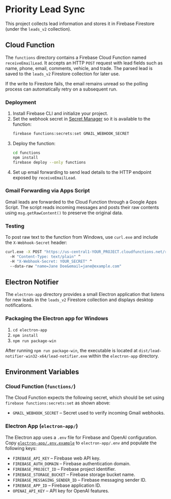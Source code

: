 # Priority Lead Sync

This project collects lead information and stores it in Firebase Firestore (under the `leads_v2` collection).

## Cloud Function

The `functions` directory contains a Firebase Cloud Function named `receiveEmailLead`. It accepts an HTTP `POST` request with lead fields such as name, phone, email, comments, vehicle, and trade. The parsed lead is saved to the `leads_v2` Firestore collection for later use.

If the write to Firestore fails, the email remains unread so the polling process can automatically retry on a subsequent run.

### Deployment

1. Install Firebase CLI and initialize your project.
2. Set the webhook secret in [Secret Manager](https://firebase.google.com/docs/functions/config-env#set_environment_configuration) so it is available to the function:
   ```bash
   firebase functions:secrets:set GMAIL_WEBHOOK_SECRET
   ```
3. Deploy the function:
   ```bash
   cd functions
   npm install
   firebase deploy --only functions
   ```
4. Set up email forwarding to send lead details to the HTTP endpoint exposed by `receiveEmailLead`.

### Gmail Forwarding via Apps Script

Gmail leads are forwarded to the Cloud Function through a Google Apps Script. The script reads incoming messages and posts their raw contents using `msg.getRawContent()` to preserve the original data.

### Testing

To post raw text to the function from Windows, use `curl.exe` and include the `X-Webhook-Secret` header:

```bat
curl.exe -X POST "https://us-central1-YOUR_PROJECT.cloudfunctions.net/receiveEmailLead" ^
  -H "Content-Type: text/plain" ^
  -H "X-Webhook-Secret: YOUR_SECRET" ^
  --data-raw "name=Jane Doe&email=jane@example.com"
```

## Electron Notifier

The `electron-app` directory provides a small Electron application that listens for new leads in the `leads_v2` Firestore collection and displays desktop notifications.

### Packaging the Electron app for Windows

1. `cd electron-app`
2. `npm install`
3. `npm run package-win`

After running `npm run package-win`, the executable is located at `dist/lead-notifier-win32-x64/lead-notifier.exe` within the `electron-app` directory.


## Environment Variables

### Cloud Function (`functions/`)

The Cloud Function expects the following secret, which should be set using `firebase functions:secrets:set` as shown above:

- `GMAIL_WEBHOOK_SECRET` – Secret used to verify incoming Gmail webhooks.

### Electron App (`electron-app/`)

The Electron app uses a `.env` file for Firebase and OpenAI configuration. Copy [`electron-app/.env.example`](electron-app/.env.example) to `electron-app/.env` and populate the following keys:

- `FIREBASE_API_KEY` – Firebase web API key.
- `FIREBASE_AUTH_DOMAIN` – Firebase authentication domain.
- `FIREBASE_PROJECT_ID` – Firebase project identifier.
- `FIREBASE_STORAGE_BUCKET` – Firebase storage bucket name.
- `FIREBASE_MESSAGING_SENDER_ID` – Firebase messaging sender ID.
- `FIREBASE_APP_ID` – Firebase application ID.
- `OPENAI_API_KEY` – API key for OpenAI features.

